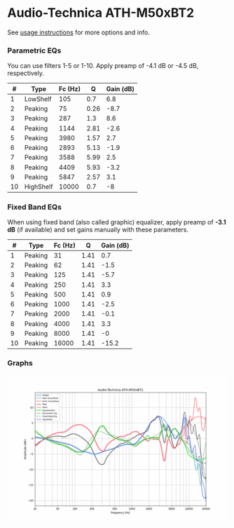 # Audio-Technica ATH-M50xBT2
See [usage instructions](https://github.com/jaakkopasanen/AutoEq#usage) for more options and info.

### Parametric EQs
You can use filters 1-5 or 1-10. Apply preamp of -4.1 dB or -4.5 dB, respectively.

|   # | Type      |   Fc (Hz) |    Q |   Gain (dB) |
|-----|-----------|-----------|------|-------------|
|   1 | LowShelf  |       105 | 0.7  |         6.8 |
|   2 | Peaking   |        75 | 0.26 |        -8.7 |
|   3 | Peaking   |       287 | 1.3  |         8.6 |
|   4 | Peaking   |      1144 | 2.81 |        -2.6 |
|   5 | Peaking   |      3980 | 1.57 |         2.7 |
|   6 | Peaking   |      2893 | 5.13 |        -1.9 |
|   7 | Peaking   |      3588 | 5.99 |         2.5 |
|   8 | Peaking   |      4409 | 5.93 |        -3.2 |
|   9 | Peaking   |      5847 | 2.57 |         3.1 |
|  10 | HighShelf |     10000 | 0.7  |        -8   |

### Fixed Band EQs
When using fixed band (also called graphic) equalizer, apply preamp of **-3.1 dB** (if available) and set gains manually with these parameters.

|   # | Type    |   Fc (Hz) |    Q |   Gain (dB) |
|-----|---------|-----------|------|-------------|
|   1 | Peaking |        31 | 1.41 |         0.7 |
|   2 | Peaking |        62 | 1.41 |        -1.5 |
|   3 | Peaking |       125 | 1.41 |        -5.7 |
|   4 | Peaking |       250 | 1.41 |         3.3 |
|   5 | Peaking |       500 | 1.41 |         0.9 |
|   6 | Peaking |      1000 | 1.41 |        -2.5 |
|   7 | Peaking |      2000 | 1.41 |        -0.1 |
|   8 | Peaking |      4000 | 1.41 |         3.3 |
|   9 | Peaking |      8000 | 1.41 |        -0   |
|  10 | Peaking |     16000 | 1.41 |       -15.2 |

### Graphs
![](./Audio-Technica%20ATH-M50xBT2.png)

